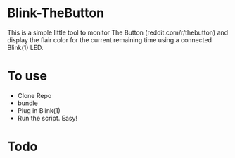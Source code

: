 # Blink-TheButton
This is a simple little tool to monitor The Button (reddit.com/r/thebutton) and display the flair color for the current remaining time using a connected Blink(1) LED.

# To use
* Clone Repo
* bundle
* Plug in Blink(1)
* Run the script.
Easy!

# Todo
